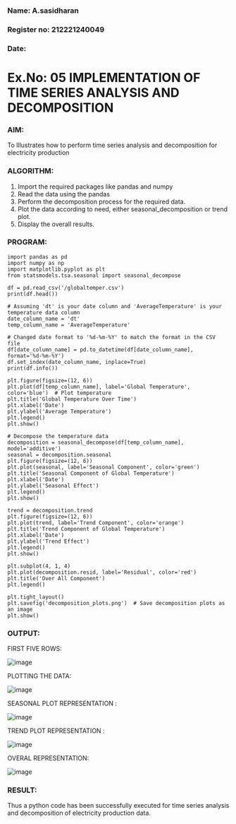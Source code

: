 
### Name: A.sasidharan
### Register no: 212221240049
### Date: 
# Ex.No: 05  IMPLEMENTATION OF TIME SERIES ANALYSIS AND DECOMPOSITION



### AIM:
To Illustrates how to perform time series analysis and decomposition for electricity production

### ALGORITHM:
1. Import the required packages like pandas and numpy
2. Read the data using the pandas
3. Perform the decomposition process for the required data.
4. Plot the data according to need, either seasonal_decomposition or trend plot.
5. Display the overall results.

### PROGRAM:


~~~
import pandas as pd
import numpy as np
import matplotlib.pyplot as plt
from statsmodels.tsa.seasonal import seasonal_decompose

df = pd.read_csv('/globaltemper.csv')
print(df.head())

# Assuming 'dt' is your date column and 'AverageTemperature' is your temperature data column
date_column_name = 'dt'  
temp_column_name = 'AverageTemperature'

# Changed date format to '%d-%m-%Y' to match the format in the CSV file
df[date_column_name] = pd.to_datetime(df[date_column_name], format='%d-%m-%Y')
df.set_index(date_column_name, inplace=True)
print(df.info())

plt.figure(figsize=(12, 6))
plt.plot(df[temp_column_name], label='Global Temperature', color='blue')  # Plot temperature
plt.title('Global Temperature Over Time')
plt.xlabel('Date')
plt.ylabel('Average Temperature')
plt.legend()
plt.show()

# Decompose the temperature data
decomposition = seasonal_decompose(df[temp_column_name], model='additive')
seasonal = decomposition.seasonal
plt.figure(figsize=(12, 6))
plt.plot(seasonal, label='Seasonal Component', color='green')
plt.title('Seasonal Component of Global Temperature')
plt.xlabel('Date')
plt.ylabel('Seasonal Effect')
plt.legend()
plt.show()

trend = decomposition.trend
plt.figure(figsize=(12, 6))
plt.plot(trend, label='Trend Component', color='orange')
plt.title('Trend Component of Global Temperature')
plt.xlabel('Date')
plt.ylabel('Trend Effect')
plt.legend()
plt.show()

plt.subplot(4, 1, 4)
plt.plot(decomposition.resid, label='Residual', color='red')
plt.title('Over All Component')
plt.legend()

plt.tight_layout()
plt.savefig('decomposition_plots.png')  # Save decomposition plots as an image
plt.show()
~~~














### OUTPUT:
FIRST FIVE ROWS:

![image](https://github.com/user-attachments/assets/9dc3048c-d443-4fb1-84dc-ff448fefbe3c)




PLOTTING THE DATA:


![image](https://github.com/user-attachments/assets/0ff78cca-78d3-425c-a1c3-b4984f1294b0)


SEASONAL PLOT REPRESENTATION :


![image](https://github.com/user-attachments/assets/955ff719-784a-47ae-8e88-a2ad4d5bf549)





TREND PLOT REPRESENTATION :


![image](https://github.com/user-attachments/assets/48699c9f-c7b1-4dda-9135-f6f0b36f1d45)



OVERAL REPRESENTATION:


![image](https://github.com/user-attachments/assets/94295389-2bf6-4f29-96f6-cb419bbda64c)




### RESULT:
Thus a python code has been successfully executed for  time series analysis and decomposition of electricity production data.
